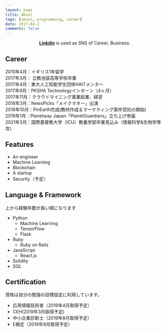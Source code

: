 ```yaml
---
layout: page
title: About 
tags: [about, programming, career]
date: 2017-04-2
comments: false
---
```

    
<center>
<a href="www.linkedin.com/in/ahpjop"><b>Linkdin</b></a> is used as SNS of Career, Business.
</center>
  

## Career
  
2015年4月：イギリス1年留学  
2017年3月： 立教池袋高等学校卒業  
2017年4月：東大人工知能学生団体HAITメンター  
2017年9月：PKSHA Technologyインターン（4ヶ月）  
2017年11月：クラウドマイニング事業起業、経営  
2018年3月：NewsPicks「メイクマネー」出演  
2018年10月：PinEarth完成(教材作成＆マーケティング案件受託の開始)  
2019年1月：Planetway Japan「PlanetGuardians」立ち上げ参画  
2021年3月：国際基督教大学（ICU）教養学部卒業見込み（情報科学&生物学専攻）  


## Features
* An engineer
* Machine Learning
* Blockchain
* A startup
* Security（予定）

## Language & Framework
上から経験年数が長い順になります  

* Python
	* Machine Learning
	* TensorFlow
	* Flask 
* Ruby
	* Ruby on Rails 
* JavaScript
	* React.js  
* Solidity
* SQL

## Certification
資格は自分の勉強の目標設定に利用しています。  

* 応用情報技術者（2019年4月取得予定）
* CEH(2019年3月取得予定)
* 中小企業診断士（2019年8月取得予定）
* E検定（2019年9月取得予定）

   


   	  

